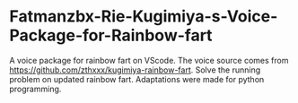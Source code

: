 # Fatmanzbx-Rie-Kugimiya-s-Voice-Package-for-Rainbow-fart
A voice package for rainbow fart on VScode. The voice source comes from https://github.com/zthxxx/kugimiya-rainbow-fart. Solve the running problem on updated rainbow fart. Adaptations were made for python programming. 
